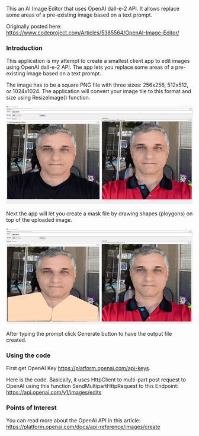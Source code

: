 This an AI Image Editor that uses OpenAI dall-e-2 API. It allows replace some areas of a pre-existing image based on a text prompt.

Originally posted here: 
<https://www.codeproject.com/Articles/5385564/OpenAI-Image-Editor/>

### Introduction
This application is my attempt to create a smallest client app to edit images using OpenAI dall-e-2 API.  The app lets you replace some areas of a pre-existing image based on a text prompt. 

The image has to be a square PNG file with three  sizes: 256x256, 512x512, or 1024x1024.  The application will convert your image tile to this format and size using ResizeImage() function.

![](img/image_gen-r-700.png)

Next the app will let you create a mask file by drawing shapes (ploygons) on top of the uploaded image.

![](img/image_gen2-r-700.png)

After typing the prompt click Generate button to have the output file created.

### Using the code
First get OpenAI Key https://platform.openai.com/api-keys.

Here is the code. Basically, it uses HttpClient to multi-part post request to OpenAI using this function SendMultipartHttpRequest to this Endpoint: https://api.openai.com/v1/images/edits

### Points of Interest
You can read more about the OpenAI API in this article: https://platform.openai.com/docs/api-reference/images/create
